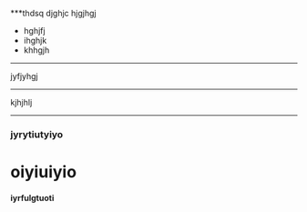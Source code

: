 ***thdsq djghjc
hjgjhgj
* hghjfj
* ihghjk
* khhgjh
*** 
jyfjyhgj
***
kjhjhlj
****
### jyrytiutyiyo
# oiyiuiyio
#### iyrfulgtuoti

